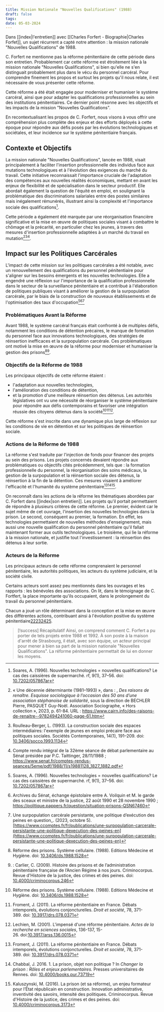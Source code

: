 ```yaml
---
title: Mission Nationale "Nouvelles Qualifications" (1988)
draft: false
tags: 
date: 05-03-2024
---
```

Dans [[index|l'entretien]] avec [[Charles Forfert - Biographie|Charles Forfet]], un sujet récurrent a capté notre attention : la mission nationale "Nouvelles Qualifications" de 1988. 

C. Forfert ne mentionne pas la réforme pénitentiaire de cette période dans son entretien. Probablement car cette réforme est étroitement liée à la mission nationale "Nouvelles Qualifications", si bien qu'elle ne s'en distinguait probablement plus dans le vécu du personnel carcéral. Pour comprendre finement les propos et surtout les projets qu'il nous relate, il est nécessaire de vous présenter cette réforme. 

Cette réforme a été était engagée pour moderniser et humaniser le système carcéral, ainsi que pour adapter les qualifications professionnelles au sein des institutions pénitentiaires. Ce dernier point résonne avec les objectifs et les impacts de la mission "Nouvelles Qualifications". 

En recontextualisant les propos de C. Forfert, nous visons à vous offrir une compréhension plus complète des enjeux et des efforts déployés à cette époque pour répondre aux défis posés par les évolutions technologiques et sociétales, et leur incidence sur le système pénitentiaire français. 
## Contexte et Objectifs
La mission nationale "Nouvelles Qualifications", lancée en 1988, visait principalement à faciliter l'insertion professionnelle des individus face aux mutations technologiques et à l'évolution des exigences du marché du travail. Cette initiative reconnaissait l'importance cruciale de l'adaptation des compétences aux nouvelles réalités économiques, mettant en avant les enjeux de flexibilité et de spécialisation dans le secteur productif. Elle abordait également la question de l'équité en emploi, en soulignant la problématique des discriminations salariales entre des postes similaires mais inégalement rémunérés, illustrant ainsi la complexité et l'importance sociale des qualifications[^1].

Cette période a également été marquée par une réorganisation financière significative et la mise en œuvre de politiques sociales visant à combattre le chômage et la précarité, en particulier chez les jeunes, à travers des mesures d'insertion professionnelle adaptées à un marché du travail en mutation[^2][^3][^4].

## Impact sur les Politiques Carcérales
L'impact de cette mission sur les politiques carcérales a été notable, avec un renouvellement des qualifications du personnel pénitentiaire pour s'aligner sur les besoins émergents et les nouvelles technologies. Elle a engendré une réflexion sur l'importance de la qualification professionnelle dans le secteur de la surveillance pénitentiaire et a contribué à l'élaboration de politiques publiques visant à améliorer la gestion de la surpopulation carcérale, par le biais de la construction de nouveaux établissements et de l'optimisation des taux d'occupation[^1][^5][^6]

### Problématiques Avant la Réforme
Avant 1988, le système carcéral français était confronté à de multiples défis, notamment les conditions de détention précaires, le manque de formation du personnel face aux innovations technologiques, des stratégies de réinsertion inefficaces et la surpopulation carcérale. Ces problématiques ont motivé la mise en œuvre de la réforme pour moderniser et humaniser la gestion des prisons[^7][^8].
### Objectifs de la Réforme de 1988
Les principaux objectifs de cette réforme étaient : 
- l'adaptation aux nouvelles technologies,
- l'amélioration des conditions de détention, 
- et la promotion d'une meilleure réinsertion des détenus. 
Les autorités législatives ont vu une nécessité de réorganiser le système pénitentiaire pour répondre aux défis contemporains et favoriser une intégration réussie des citoyens détenus dans la société[^7][^9][^10].

Cette réforme s'est inscrite dans une dynamique plus large de réflexion sur les conditions de vie en détention et sur les politiques de réinsertion sociale.
### Actions de la Réforme de 1988
La réforme s'est traduite par l'injection de fonds pour financer des projets au sein des prisons. Les projets concernés devaient répondre aux problématiques ou objectifs cités précédemment, tels que : la formation professionnelle du personnel, la réorganisation des soins médicaux, la gestion de la surpopulation et la réinsertion sociale des détenus, la réinsertion à la fin de la détention. Ces mesures visaient à améliorer l'efficacité et l'humanité du système pénitentiaire[^9][^11][^12].

On reconnaît dans les actions de la réforme les thématiques abordées par C. Forfert dans [[index|son entretien]]. Les projets qu'il portait permettaient de répondre à plusieurs critères de cette réforme. Le premier, évident car le sujet même de cet ouvrage, l'insertion des nouvelles technologies dans la prison. Le second, conséquent au premier, la formation. En effet, les technologies permettaient de nouvelles méthodes d'enseignement, mais aussi une nouvelle qualification du personnel pénitentiaire qu'il fallait maintenant former aux outils technologiques. Le troisième, qui lie la réforme à la mission nationale, et justifie tout l'investissement : la réinsertion des détenus à leur sortie.
### Acteurs de la Réforme
Les principaux acteurs de cette réforme comprenaient le personnel pénitentiaire, les autorités politiques, les acteurs du système judiciaire, et la société civile.

Certains acteurs sont assez peu mentionnés dans les ouvrages et les rapports : les bénévoles des associations. On lit, dans le témoignage de C. Fortfert, la place importante qu'ils occupaient, dans le prolongement du travail du personnel pénitentiaire.

Chacun a joué un rôle déterminant dans la conception et la mise en œuvre des différentes actions, contribuant ainsi à l'évolution positive du système pénitentiaire[22](https://journals.openedition.org/criminocorpus/3173?lang=de)[23](https://books.openedition.org/pur/73719?lang=fr)[24](https://books.openedition.org/pur/73722?lang=fr)[25](https://www.cairn.info/revue-droit-et-societe1-2011-2-page-371.htm).


> [!success] Récapitulatif
> Ainsi, on comprend comment C. Forfert a pu porter de tels projets entre 1988 et 1992. À son poste à la maison d'arrêt de Strasbourg, il était, avec son équipe, un acteur principal pour mener à bien sa part de la mission nationale "Nouvelles Qualifications". La réforme pénitentiaire permettait de lui en donner les moyens.

[^1]: Soares, A. (1996). Nouvelles technologies = nouvelles qualifications? Le cas des caissières de supermarché. rf, 9(1), 37–56. doi: [10.7202/057867ar](https://doi.org/10.7202/057867ar)
[^2]: « Une décennie déterminante (1981–1993) », dans : , _Des raisons de renaître._ _Esquisse sociologique à l’occasion des 50 ans d’une association stéphanoise de solidarité_, sous la direction de BECHLER Pierre, PASQUET Guy-Noël. Association Sociographe, « Hors collection », 2023, p. 61-84. URL : https://www.cairn.info/des-raisons-de-renaitre--9782494241060-page-61.htm
[^3]: Roulleau-Berger, L. (1993). La construction sociale des espaces intermédiaires: l'exemple de jeunes en emploi précaire face aux politiques sociales. Sociétés Contemporaines, 14(1), 191–209. doi: [10.3406/socco.1993.1134](https://www.persee.fr/doc/socco_1150-1944_1993_num_14_1_1134)
[^4]: Compte rendu intégral de la 32ème séance de débat parlementaire au Sénat présidée par P.C. Taittinger, 28/11/1988 ; https://www.senat.fr/comptes-rendus-seances/5eme/pdf/1988/11/s19881128_1827_1882.pdf
[^5]: Archives du Sénat, échange épistolaire entre A. Voilquin et M. le garde des sceaux et ministre de la justice, 22 août 1990 et 28 novembre 1990 ; https://politique.pappers.fr/question/situation-prisons-QSN67460
[^6]: Une surpopulation carcérale persistante, une politique d’exécution des peines en question_. (2023, octobre 5). [https://www.ccomptes.fr/fr/publications/une-surpopulation-carcerale-persistante-une-politique-dexecution-des-peines-en](https://www.ccomptes.fr/fr/publications/une-surpopulation-carcerale-persistante-une-politique-dexecution-des-peines-en)
[^7]: Réforme des prisons. Système cellulaire. (1988). Editions Médecine et Hygiène. doi: [10.3406/ds.1988.1528](https://doi.org/10.3406/ds.1988.1528)
[^8]:: Carlier, C. (2009). Histoire des prisons et de l’administration pénitentiaire française de l’Ancien Régime à nos jours. Criminocorpus. Revue d'Histoire de la justice, des crimes et des peines. doi: [10.4000/criminocorpus.246](https://doi.org/10.4000/criminocorpus.246) 
[^9]: Froment, J. (2011). La réforme pénitentiaire en France. Débats intemporels, évolutions conjoncturelles. _Droit et société_, 78, 371-389. doi: [10.3917/drs.078.0371](https://doi.org/10.3917/drs.078.0371)
[^10]: Lechien, M. (2001). L'impensé d'une réforme pénitentiaire. _Actes de la recherche en sciences sociales_, 136-137, 15-26. doi:[10.3917/arss.136.0015](https://doi.org/10.3917/arss.136.0015)
[^11]: Chabbal, J. 2016. 1. La prison, objet non politique ? In _Changer la prison : Rôles et enjeux parlementaires._ Presses universitaires de Rennes. doi: [10.4000/books.pur.73719](https://doi.org/10.4000/books.pur.73719) 
[^12]: Kaluszynski, M. (2016). La prison (et sa réforme), un enjeu formateur pour l’État républicain en construction. Innovation administrative, inventivité des savoirs, intensité des politiques. Criminocorpus. Revue d'Histoire de la justice, des crimes et des peines. doi: [10.4000/criminocorpus.3173](https://doi.org/10.4000/criminocorpus.3173) 